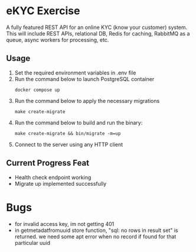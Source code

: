 # eKYC Exercise

A fully featured REST API for an online KYC (know your customer) system. This will include REST APIs, relational DB, Redis for caching, RabbitMQ as a queue, async workers for processing, etc.


## Usage

1. Set the required environment variables in .env file
2. Run the command below to launch PostgreSQL container
   ```
   docker compose up
   ```
3. Run the command below to apply the necessary migrations
   ```
   make create-migrate
4. Run the command below to build and run the binary:
   ```
   make create-migrate && bin/migrate -m=up
   ```
5. Connect to the server using any HTTP client 

## Current Progress Feat

- Health check endpoint working
- Migrate up implemented successfully


# Bugs
- for invalid access key, im not getting 401
- in getmetadatfromuuid store function, "sql: no rows in result set" is returned. we need some apt error when no record if found for that particular uuid
